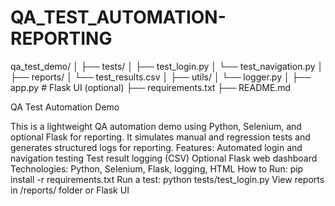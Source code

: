 # QA_TEST_AUTOMATION-REPORTING

qa_test_demo/
│
├── tests/
│   ├── test_login.py
│   └── test_navigation.py
│
├── reports/
│   └── test_results.csv
│
├── utils/
│   └── logger.py
│
├── app.py         # Flask UI (optional)
├── requirements.txt
├── README.md


QA Test Automation Demo

This is a lightweight QA automation demo using Python, Selenium, and optional Flask for reporting. It simulates manual and regression tests and generates structured logs for reporting.
Features:
Automated login and navigation testing
Test result logging (CSV)
Optional Flask web dashboard
Technologies:
Python, Selenium, Flask, logging, HTML
How to Run:
pip install -r requirements.txt
Run a test: python tests/test_login.py
View reports in /reports/ folder or Flask UI